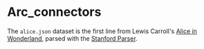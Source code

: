 # Arc_connectors
The `alice.json` dataset is the first line from Lewis Carroll's
[Alice in Wonderland](https://www.gutenberg.org/ebooks/11), parsed with
the [Stanford Parser](http://nlp.stanford.edu/software/lex-parser.shtml).
